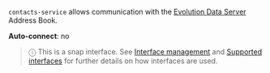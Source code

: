 `contacts-service` allows communication with the [Evolution Data Server](https://developer.gnome.org/eds/stable/) Address Book.

**Auto-connect**: no

> ⓘ  This is a snap interface. See [Interface management](/t/interface-management/6154) and [Supported interfaces](/t/supported-interfaces/7744) for further details on how interfaces are used.